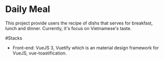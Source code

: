 # Daily Meal

This project provide users the recipe of dishs that serves for breakfast, lunch and dinner. Currently, it's focus on Vietnamese's taste.

#Stacks
- Front-end: VueJS 3, Vuetify which is an material design framework for VueJS, vue-toastification.
